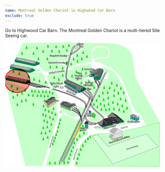 ```yaml
---
name: Montreal Golden Chariot in Highwood Car Barn
exclude: true
---
```


Go to Highwood Car Barn. The Montreal Golden Chariot is a multi-tiered Site Seeing car.

![2024 Map of Seashore Trolley Museum campus](/assets/images/stm_map_2024_highwood.png)

